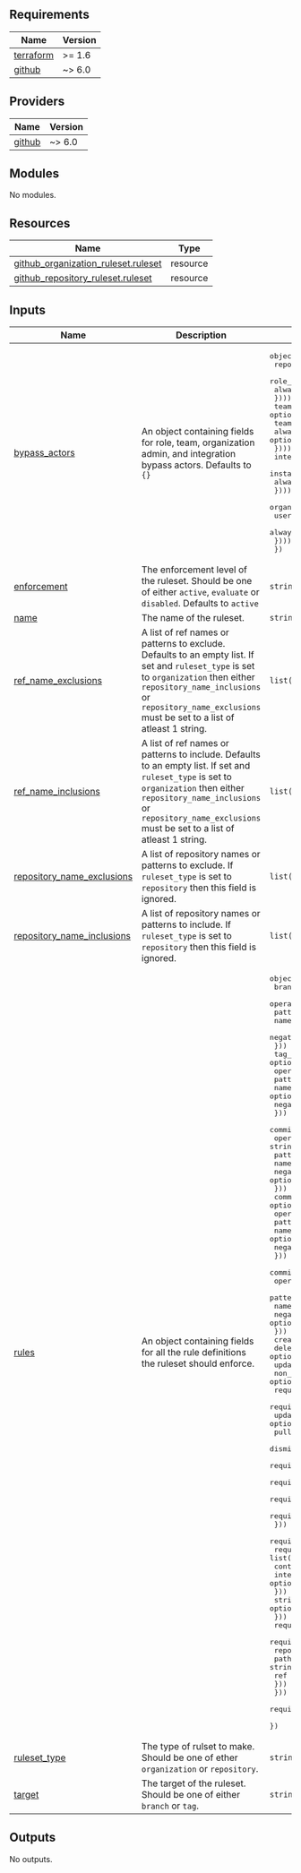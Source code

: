 ## Requirements

| Name | Version |
|------|---------|
| <a name="requirement_terraform"></a> [terraform](#requirement\_terraform) | >= 1.6 |
| <a name="requirement_github"></a> [github](#requirement\_github) | ~> 6.0 |

## Providers

| Name | Version |
|------|---------|
| <a name="provider_github"></a> [github](#provider\_github) | ~> 6.0 |

## Modules

No modules.

## Resources

| Name | Type |
|------|------|
| [github_organization_ruleset.ruleset](https://registry.terraform.io/providers/integrations/github/latest/docs/resources/organization_ruleset) | resource |
| [github_repository_ruleset.ruleset](https://registry.terraform.io/providers/integrations/github/latest/docs/resources/repository_ruleset) | resource |

## Inputs

| Name | Description | Type | Default | Required |
|------|-------------|------|---------|:--------:|
| <a name="input_bypass_actors"></a> [bypass\_actors](#input\_bypass\_actors) | An object containing fields for role, team, organization admin, and integration bypass actors. Defaults to `{}` | <pre>object({<br>    repository_roles = optional(list(object({<br>      role_id       = string<br>      always_bypass = optional(bool)<br>    })))<br>    teams = optional(list(object({<br>      team_id       = string<br>      always_bypass = optional(bool)<br>    })))<br>    integrations = optional(list(object({<br>      installation_id = number<br>      always_bypass   = optional(bool)<br>    })))<br>    organization_admins = optional(list(object({<br>      user_id       = string<br>      always_bypass = optional(bool)<br>    })))<br>  })</pre> | `{}` | no |
| <a name="input_enforcement"></a> [enforcement](#input\_enforcement) | The enforcement level of the ruleset. Should be one of either `active`, `evaluate` or `disabled`. Defaults to `active` | `string` | `"active"` | no |
| <a name="input_name"></a> [name](#input\_name) | The name of the ruleset. | `string` | n/a | yes |
| <a name="input_ref_name_exclusions"></a> [ref\_name\_exclusions](#input\_ref\_name\_exclusions) | A list of ref names or patterns to exclude. Defaults to an empty list. If set and `ruleset_type` is set to `organization` then either `repository_name_inclusions` or `repository_name_exclusions` must be set to a list of atleast 1 string. | `list(string)` | `[]` | no |
| <a name="input_ref_name_inclusions"></a> [ref\_name\_inclusions](#input\_ref\_name\_inclusions) | A list of ref names or patterns to include. Defaults to an empty list. If set and `ruleset_type` is set to `organization` then either `repository_name_inclusions` or `repository_name_exclusions` must be set to a list of atleast 1 string. | `list(string)` | `[]` | no |
| <a name="input_repository_name_exclusions"></a> [repository\_name\_exclusions](#input\_repository\_name\_exclusions) | A list of repository names or patterns to exclude. If `ruleset_type` is set to `repository` then this field is ignored. | `list(string)` | `[]` | no |
| <a name="input_repository_name_inclusions"></a> [repository\_name\_inclusions](#input\_repository\_name\_inclusions) | A list of repository names or patterns to include. If `ruleset_type` is set to `repository` then this field is ignored. | `list(string)` | `[]` | no |
| <a name="input_rules"></a> [rules](#input\_rules) | An object containing fields for all the rule definitions the ruleset should enforce. | <pre>object({<br>    branch_name_pattern = optional(object({<br>      operator = string<br>      pattern  = string<br>      name     = optional(string)<br>      negate   = optional(bool)<br>    }))<br>    tag_name_pattern = optional(object({<br>      operator = string<br>      pattern  = string<br>      name     = optional(string)<br>      negate   = optional(bool)<br>    }))<br>    commit_author_email_pattern = optional(object({<br>      operator = string<br>      pattern  = string<br>      name     = optional(string)<br>      negate   = optional(bool)<br>    }))<br>    commit_message_pattern = optional(object({<br>      operator = string<br>      pattern  = string<br>      name     = optional(string)<br>      negate   = optional(bool)<br>    }))<br>    committer_email_pattern = optional(object({<br>      operator = string<br>      pattern  = string<br>      name     = optional(string)<br>      negate   = optional(bool)<br>    }))<br>    creation                      = optional(bool)<br>    deletion                      = optional(bool)<br>    update                        = optional(bool)<br>    non_fast_forward              = optional(bool)<br>    required_linear_history       = optional(bool)<br>    required_signatures           = optional(bool)<br>    update_allows_fetch_and_merge = optional(bool)<br>    pull_request = optional(object({<br>      dismiss_stale_reviews_on_push     = optional(bool)<br>      require_code_owner_review         = optional(bool)<br>      require_last_push_approval        = optional(bool)<br>      required_approving_review_count   = optional(number)<br>      required_review_thread_resolution = optional(bool)<br>    }))<br>    required_status_checks = optional(object({<br>      required_check = list(object({<br>        context        = string<br>        integration_id = optional(number)<br>      }))<br>      strict_required_status_check_policy = optional(bool)<br>    }))<br>    required_workflows = optional(object({<br>      required_workflows = list(object({<br>        repository_id = number<br>        path          = string<br>        ref           = optional(string)<br>      }))<br>    }))<br>    required_deployment_environments = optional(list(string))<br>  })</pre> | n/a | yes |
| <a name="input_ruleset_type"></a> [ruleset\_type](#input\_ruleset\_type) | The type of rulset to make. Should be one of ether `organization` or `repository`. | `string` | n/a | yes |
| <a name="input_target"></a> [target](#input\_target) | The target of the ruleset. Should be one of either `branch` or `tag`. | `string` | n/a | yes |

## Outputs

No outputs.
